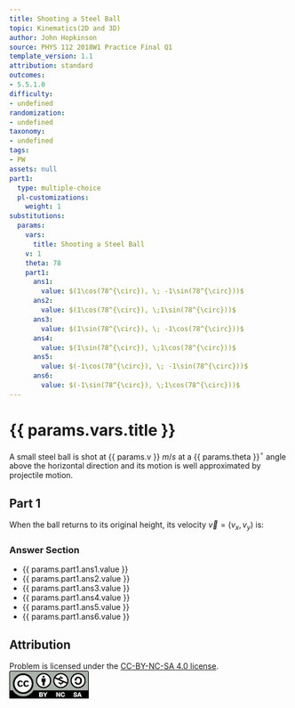 ```yaml
---
title: Shooting a Steel Ball
topic: Kinematics(2D and 3D)
author: John Hopkinson
source: PHYS 112 2018W1 Practice Final Q1
template_version: 1.1
attribution: standard
outcomes:
- 5.5.1.0
difficulty:
- undefined
randomization:
- undefined
taxonomy:
- undefined
tags:
- PW
assets: null
part1:
  type: multiple-choice
  pl-customizations:
    weight: 1
substitutions:
  params:
    vars:
      title: Shooting a Steel Ball
    v: 1
    theta: 78
    part1:
      ans1:
        value: $(1\cos(78^{\circ}), \; -1\sin(78^{\circ}))$
      ans2:
        value: $(1\cos(78^{\circ}), \;1\sin(78^{\circ}))$
      ans3:
        value: $(1\sin(78^{\circ}), \; -1\cos(78^{\circ}))$
      ans4:
        value: $(1\sin(78^{\circ}), \;1\cos(78^{\circ}))$
      ans5:
        value: $(-1\cos(78^{\circ}), \; -1\sin(78^{\circ}))$
      ans6:
        value: $(-1\sin(78^{\circ}), \;1\cos(78^{\circ}))$
---
```

# {{ params.vars.title }}
A small steel ball is shot at {{ params.v }} $m/s$ at a {{ params.theta }}$^{\circ}$ angle above the horizontal direction and its motion is well approximated by projectile motion.

## Part 1

When the ball returns to its original height, its velocity $\overrightarrow{v} = (v_x, v_y)$ is:

### Answer Section

- {{ params.part1.ans1.value }}
- {{ params.part1.ans2.value }}
- {{ params.part1.ans3.value }}
- {{ params.part1.ans4.value }}
- {{ params.part1.ans5.value }}
- {{ params.part1.ans6.value }}

## Attribution

Problem is licensed under the [CC-BY-NC-SA 4.0 license](https://creativecommons.org/licenses/by-nc-sa/4.0/).<br> ![The Creative Commons 4.0 license requiring attribution-BY, non-commercial-NC, and share-alike-SA license.](https://raw.githubusercontent.com/firasm/bits/master/by-nc-sa.png)